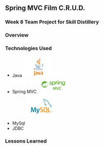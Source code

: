 ## Spring MVC Film C.R.U.D.

### Week 8 Team Project for Skill Distillery

### Overview

### Technologies Used

* Java <img src="/images/javalogo.jpg" alt="alt text" width="100">
* Spring MVC <img src="/images/spring.png" alt="alt text" width="100">
* MySql <img src="/images/mysql.png" alt="alt text" width="100">
* JDBC

### Lessons Learned


